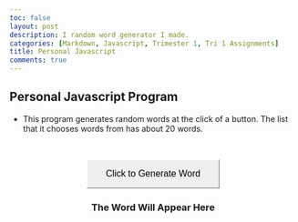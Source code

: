 ```yaml
---
toc: false
layout: post
description: I random word generator I made.
categories: [Markdown, Javascript, Trimester 1, Tri 1 Assignments]
title: Personal Javascript
comments: true
---
```


## Personal Javascript Program

- This program generates random words at the click of a button. The list that it chooses words from has about 20 words.

<br>
<style>
  .container {
    text-align: center;
  }
</style>  
<div class="container">
  <style>
    button {
      padding: center;
      border-color: white;
      padding: 15px 32px;
      text-align: center;
      font-size: 16px;
    } 
    h3 {
      text-align: center;
    }
  </style>

  <button name="button" onclick="randomWord()">Click to Generate Word</button>
    <br>
  <h3 id="Word Generator" href="#">The Word Will Appear Here</h3>
</div>
<script>
  const wordList = [
    "reform",
    "dark",
    "satisfaction",
    "spend",
    "distortion",
    "application",
    "mouth",
    "useful",
    "flock",
    "restless",
    "perfume",
    "charity",
    "force",
    "relation",
    "straighten",
    "eat",
    "artificial",
    "sleeve",
    "river",
    "century"
  ];
  function randomWord() { 
    var index=Math.floor(Math.random() *wordList.length) 
    document.getElementById("Word Generator").innerHTML = wordList[index]
  }
</script>
